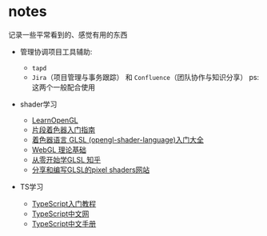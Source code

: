 # notes
记录一些平常看到的、感觉有用的东西

- 管理协调项目工具辅助:
  - `tapd`
  - `Jira`（项目管理与事务跟踪）  和 `Confluence`（团队协作与知识分享） ps:这两个一般配合使用

- shader学习
  - [LearnOpenGL](https://learnopengl-cn.github.io/intro/)
  - [片段着色器入门指南](https://thebookofshaders.com/?lan=ch)
  - [着色器语言 GLSL (opengl-shader-language)入门大全 ](https://github.com/wshxbqq/GLSL-Card)
  - [WebGL 理论基础](https://webglfundamentals.org/webgl/lessons/zh_cn/)
  - [从零开始学GLSL 知乎](https://zhuanlan.zhihu.com/c_1083379413340438528)
  - [分享和编写GLSL的pixel shaders网站](https://www.shadertoy.com/)

- TS学习
  - [TypeScript入门教程](https://ts.xcatliu.com/)
  - [TypeScript中文网](https://www.tslang.cn/docs/home.html)
  - [TypeScript中文手册](https://typescript.bootcss.com/tutorials/typescript-in-5-minutes.html)
